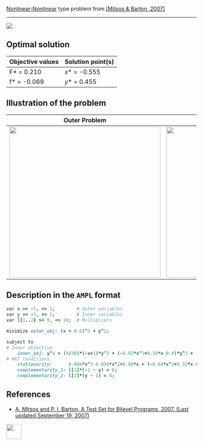 [Nonlinear-Nonlinear](/test-problems/NLP-NLP-problems) type problem from [\[Mitsos & Barton, 2007\]][Mitsos & Barton, 2007]

---

![](https://github.com/basblsolver/test-problems/wiki/images/mb_2007_21_eq.jpg)

## Optimal solution

Objective values   | Solution point(s) |
------------------ | ----------------- |
F* = 0.210         | _x_* = -0.555     |
f* = -0.069        | _y_* = 0.455      |

## Illustration of the problem

Outer Problem    | Inner Problem    |
---------------- | ---------------- |
<img src="https://github.com/basblsolver/test-problems/wiki/images/mb_2007_21_outer.jpg" width="400"> | <img src="https://github.com/basblsolver/test-problems/wiki/images/mb_2007_21_inner.jpg" width="400"> |

## Description in the `AMPL` format

```ruby
var x >= -1, <= 1;        # Outer variables
var y >= -1, <= 1;        # Inner variables
var l{1..2} >= 0, <= 10;  # Multipliers

minimize outer_obj: (x + 0.6)^2 + y^2;

subject to
# Inner objective
    inner_obj: y^4 + (4/30)*(-x+1)*y^3 + (-0.02*x^2+0.16*x-0.4)*y^2 + (0.004*x^3-0.036*x^2+0.08*x)*y = 0;
# KKT conditions
    stationarity:      0.004*x^3-0.036*x^2+0.08*x + (-0.04*x^2+0.32*x-0.8)*y + (-0.4*x+0.4)*y^2 + 4*y^3 - l[1] + l[2] = 0;
    complementarity_1: l[1]*(-1 - y) = 0;
    complementarity_2: l[2]*(y - 1) = 0;
```

##  References

 - [A. Mitsos and P. I. Barton, A Test Set for Bilevel Programs, 2007. (Last updated September 19, 2007)](https://www.researchgate.net/publication/228455291_A_test_set_for_bilevel_programs)

[<img src="http://www.interupgrade.com/images/pfeil-backbutton.png" width="40" height="40">](/test-problems/NLP-NLP-problems "Back to summary of NLP-NLP type problems")

[Mitsos & Barton, 2007]: https://www.researchgate.net/publication/228455291_A_test_set_for_bilevel_programs